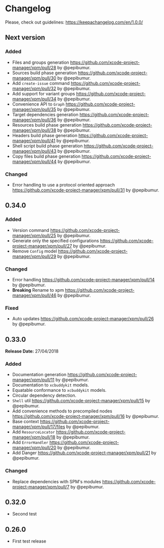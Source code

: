 # Changelog

Please, check out guidelines: https://keepachangelog.com/en/1.0.0/

## Next version

### Added

* Files and groups generation https://github.com/xcode-project-manager/xpm/pull/28 by @pepibumur.
* Sources build phase generation https://github.com/xcode-project-manager/xpm/pull/30 by @pepibumur.
* Add `create-issue` command https://github.com/xcode-project-manager/xpm/pull/32 by @pepibumur.
* Add support for variant groups https://github.com/xcode-project-manager/xpm/pull/34 by @pepibumur.
* Convenience API to `Graph` https://github.com/xcode-project-manager/xpm/pull/35 by @pepibumur.
* Target dependencies generation https://github.com/xcode-project-manager/xpm/pull/36 by @pepibumur.
* Resources build phase generation https://github.com/xcode-project-manager/xpm/pull/38 by @pepibumur.
* Headers build phase generation https://github.com/xcode-project-manager/xpm/pull/41 by @pepibumur.
* Shell script build phase generation https://github.com/xcode-project-manager/xpm/pull/43 by @pepibumur.
* Copy files build phase generation https://github.com/xcode-project-manager/xpm/pull/44 by @pepibumur.

### Changed

* Error handling to use a protocol oriented approach https://github.com/xcode-project-manager/xpm/pull/31 by @pepibumur.

## 0.34.0

### Added

* Version command https://github.com/xcode-project-manager/xpm/pull/25 by @pepibumur.
* Generate only the specified configurations https://github.com/xcode-project-manager/xpm/pull/27 by @pepibumur.
* Remove `Config` model https://github.com/xcode-project-manager/xpm/pull/29 by @pepibumur.

### Changed

* Error handling https://github.com/xcode-project-manager/xpm/pull/14 by @pepibumur.
* **Breaking** Rename to xpm https://github.com/xcode-project-manager/xpm/pull/46 by @pepibumur.

### Fixed

* Auto updates https://github.com/xcode-project-manager/xpm/pull/26 by @pepibumur.

## 0.33.0

**Release Date:** 27/04/2018

### Added

* Documentation generation https://github.com/xcode-project-manager/xpm/pull/11 by @pepibumur.
* Documentation to `xcbuddykit` models.
* Equatable conformance to `xcbuddykit` models.
* Circular dependency detection.
* `Shell` util https://github.com/xcode-project-manager/xpm/pull/15 by @pepibumur.
* Add convenience methods to precompiled nodes https://github.com/xcode-project-manager/xpm/pull/16 by @pepibumur.
* Base context https://github.com/xcode-project-manager/xpm/pull/17/files by @pepibumur.
* Add `ResourceLocator` https://github.com/xcode-project-manager/xpm/pull/18 by @pepibumur.
* Add `ErrorHandler` https://github.com/xcode-project-manager/xpm/pull/20 by @pepibumur.
* Add Danger https://github.com/xcode-project-manager/xpm/pull/21 by @pepibumur.

### Changed

* Replace dependencies with SPM's modules https://github.com/xcode-project-manager/xpm/pull/7 by @pepibumur.

## 0.32.0

* Second test

## 0.26.0

* First test release

